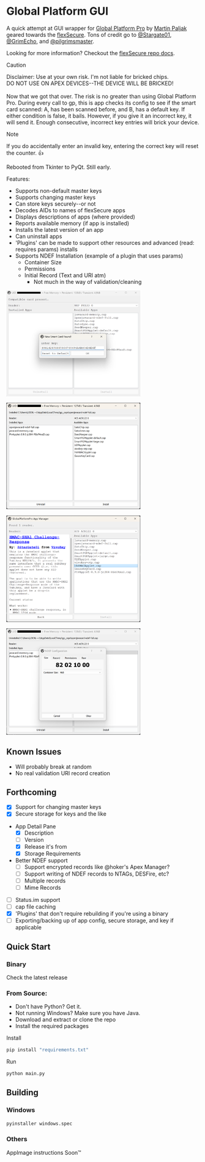 # Global Platform GUI
A quick attempt at GUI wrapper for [Global Platform Pro](https://github.com/martinpaljak/GlobalPlatformPro) by 
[Martin Paljak](https://github.com/martinpaljak) geared towards the [flexSecure](https://dngr.us/flexsecure).
Tons of credit go to [@Stargate01](https://github.com/stargate01), [@GrimEcho](https://forum.dangerousthings.com/u/grimecho/summary), and [@pilgrimsmaster](https://forum.dangerousthings.com/u/pilgrimsmaster/summary).

Looking for more information? Checkout the [flexSecure repo docs](https://github.com/DangerousThings/flexsecure-applets/tree/master/docs).

> [!CAUTION]
> Disclaimer: Use at your own risk. I'm not liable for bricked chips.<br />
> DO NOT USE ON APEX DEVICES--THE DEVICE WILL BE BRICKED!
> <br />
> <br />
> Now that we got that over. The risk is no greater than using Global Platform Pro.
> During every call to gp, this is app checks its config to see if the smart card
> scanned: A, has been scanned before, and B, has a default key. If either condition
> is false, it bails. However, if you give it an incorrect key, it will send it. Enough
> consecutive, incorrect key entries will brick your device.

> [!NOTE]
> If you do accidentally enter an invalid key, entering the correct key will reset
> the counter. 👍

Rebooted from Tkinter to PyQt. Still early.

Features:
- Supports non-default master keys
- Supports changing master keys
- Can store keys securely--or not
- Decodes AIDs to names of flexSecure apps
- Displays descriptions of apps (where provided)
- Reports available memory (if app is installed)
- Installs the latest version of an app
- Can uninstall apps
- 'Plugins' can be made to support other resources and advanced (read: requires params) installs
- Supports NDEF Installation (example of a plugin that uses params)
  - Container Size
  - Permissions
  - Initial Record (Text and URI atm)
    - Not much in the way of validation/cleaning

<img src="screenshot_key_prompt.png" width=350 /><br />

<img src="screenshot.png" width=350/><br />

<img src="screenshot_app_description.png" width=350 /><br />

<img src="screenshot_ndef.png" width=350/>

## Known Issues
- Will probably break at random
- No real validation URI record creation

## Forthcoming
- [x] Support for changing master keys
- [x] Secure storage for keys and the like
- App Detail Pane
  - [x] Description
  - [ ] Version
  - [x] Release it's from
  - [x] Storage Requirements
- Better NDEF support
  - [ ] Support encrypted records like @hoker's Apex Manager?
  - [ ] Support writing of NDEF records to NTAGs, DESFire, etc?
  - [ ] Multiple records
  - [ ] Mime Records
- [ ] Status.im support
- [ ] cap file caching
- [x] 'Plugins' that don't require rebuilding if you're using a binary
- [ ] Exporting/backing up of app config, secure storage, and key if applicable

## Quick Start

### Binary

Check the latest release

### From Source:

- Don't have Python? Get it.
- Not running Windows? Make sure you have Java.
- Download and extract or clone the repo
- Install the required packages

Install

```bash
pip install "requirements.txt" 
```

Run

```bash
python main.py
```

## Building

### Windows

```bash
pyinstaller windows.spec
```

### Others

AppImage instructions Soon™
